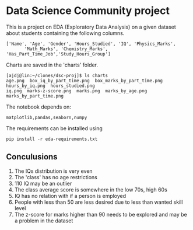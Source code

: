 # Data Science Community project

This is a project on EDA (Exploratory Data Analysis) on a given dataset about students containing the following columns.  
```console  
['Name', 'Age', 'Gender', 'Hours_Studied', 'IQ', 'Physics_Marks',
       'Math_Marks', 'Chemistry_Marks', 'Has_Part_Time_Job','Study_Hours_Group']
```  
Charts are saved in the 'charts' folder.  
```console
[ajdj@lin:~/clones/dsc-proj]$ ls charts
age.png  box_iq_by_part_time.png  box_marks_by_part_time.png  hours_by_iq.png  hours_studied.png  
iq.png  marks-z-score.png  marks.png  marks_by_age.png  marks_by_part_time.png  
```  
The notebook depends on:  
```
matplotlib,pandas,seaborn,numpy    
``` 
The requirements can be installed using  
```console
pip install -r eda-requirements.txt  
```
## Conculusions  
1. The IQs distribution is very even  
2. The 'class' has no age restrictions  
3. 110 IQ may be an outlier  
4. The class average score is somewhere in the low 70s, high 60s  
5. IQ has no relation with if a person is employed
6. People with less than 50 are less desired due to less than wanted skill level
7. The z-score for marks higher than 90 needs to be explored and may be a problem in the dataset 